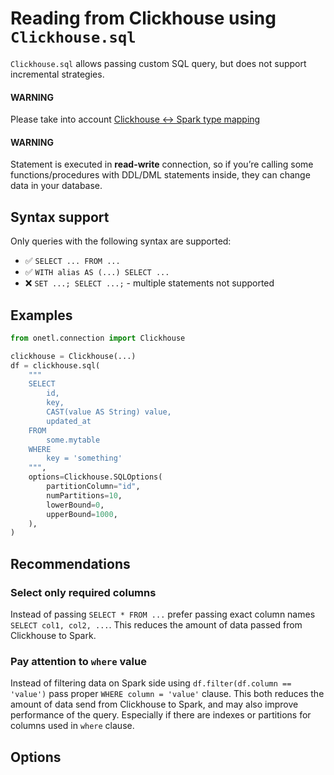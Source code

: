 <a id="clickhouse-sql"></a>

# Reading from Clickhouse using `Clickhouse.sql`

`Clickhouse.sql` allows passing custom SQL query, but does not support incremental strategies.

#### WARNING
Please take into account [Clickhouse <-> Spark type mapping](types.md#clickhouse-types)

#### WARNING
Statement is executed in **read-write** connection, so if you’re calling some functions/procedures with DDL/DML statements inside,
they can change data in your database.

## Syntax support

Only queries with the following syntax are supported:

* ✅︎ `SELECT ... FROM ...`
* ✅︎ `WITH alias AS (...) SELECT ...`
* ❌ `SET ...; SELECT ...;` - multiple statements not supported

## Examples

```python
from onetl.connection import Clickhouse

clickhouse = Clickhouse(...)
df = clickhouse.sql(
    """
    SELECT
        id,
        key,
        CAST(value AS String) value,
        updated_at
    FROM
        some.mytable
    WHERE
        key = 'something'
    """,
    options=Clickhouse.SQLOptions(
        partitionColumn="id",
        numPartitions=10,
        lowerBound=0,
        upperBound=1000,
    ),
)
```

## Recommendations

### Select only required columns

Instead of passing `SELECT * FROM ...` prefer passing exact column names `SELECT col1, col2, ...`.
This reduces the amount of data passed from Clickhouse to Spark.

### Pay attention to `where` value

Instead of filtering data on Spark side using `df.filter(df.column == 'value')` pass proper `WHERE column = 'value'` clause.
This both reduces the amount of data send from Clickhouse to Spark, and may also improve performance of the query.
Especially if there are indexes or partitions for columns used in `where` clause.

## Options

